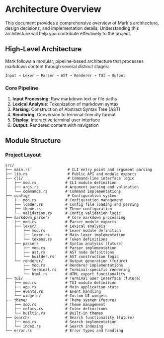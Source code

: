 # Architecture Overview

This document provides a comprehensive overview of Mark's architecture, design decisions, and implementation details. Understanding this architecture will help you contribute effectively to the project.

## High-Level Architecture

Mark follows a modular, pipeline-based architecture that processes markdown content through several distinct stages:

```
Input → Lexer → Parser → AST → Renderer → TUI → Output
```

### Core Pipeline

1. **Input Processing**: Raw markdown text or file paths
2. **Lexical Analysis**: Tokenization of markdown syntax
3. **Parsing**: Construction of Abstract Syntax Tree (AST)
4. **Rendering**: Conversion to terminal-friendly format
5. **Display**: Interactive terminal user interface
6. **Output**: Rendered content with navigation

## Module Structure

### Project Layout

```
src/
├── main.rs                 # CLI entry point and argument parsing
├── lib.rs                  # Public API and module exports
├── cli/                    # Command-line interface logic
│   ├── mod.rs             # CLI module definition
│   ├── args.rs            # Argument parsing and validation
│   └── commands.rs        # Command implementations
├── config/                 # Configuration system
│   ├── mod.rs             # Configuration management
│   ├── loader.rs          # Config file loading and parsing
│   ├── theme.rs           # Theme configuration
│   └── validation.rs      # Config validation logic
├── markdown_parser/        # Core markdown processing
│   ├── mod.rs             # Parser module exports
│   ├── lexer/             # Lexical analysis
│   │   ├── mod.rs         # Lexer module definition
│   │   ├── lexer.rs       # Main lexer implementation
│   │   └── tokens.rs      # Token definitions
│   ├── parser/            # Syntax analysis (future)
│   │   ├── mod.rs         # Parser implementation
│   │   ├── ast.rs         # AST node definitions
│   │   └── builder.rs     # AST construction logic
│   └── renderer/          # Output generation (future)
│       ├── mod.rs         # Renderer implementations
│       ├── terminal.rs    # Terminal-specific rendering
│       └── html.rs        # HTML export functionality
├── tui/                   # Terminal user interface (future)
│   ├── mod.rs             # TUI module definition
│   ├── app.rs             # Main application state
│   ├── events.rs          # Event handling
│   └── widgets/           # Custom UI widgets
├── theme/                 # Theme system (future)
│   ├── mod.rs             # Theme management
│   ├── colors.rs          # Color definitions
│   └── builtin.rs         # Built-in themes
├── search/                # Search functionality (future)
│   ├── mod.rs             # Search implementation
│   └── index.rs           # Search indexing
└── error.rs               # Error types and handling
```
